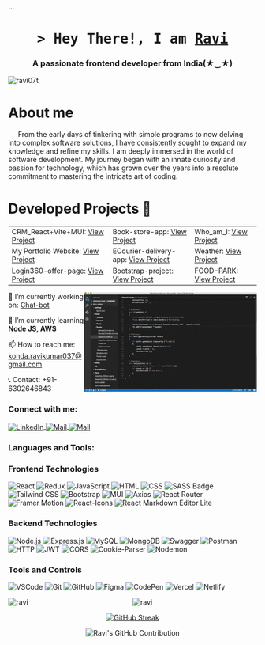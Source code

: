 ...<!-- <h1 align="center">Hi I am, Ravi</h1> -->
<h1 align="center">
        <samp>&gt; Hey There!, I am
                <b><a target="_blank" href="https://github.com/ravi07t">Ravi</a></b>
        </samp>
</h1>
<h3 align="center">A passionate frontend developer from India(★‿★)</h3>
<!--<p align="center"> <img src="https://readme-typing-svg.herokuapp.com?font=Fira+Code&duration=4000&pause=1000&color=151515&center=true&width=435&lines=Front-end++Developer;3%2B+years+of+coding+experience+;Talk+is+cheap.+Show+me+the+code." alt="Typing SVG" /></a>
</p>-->
<!-- Profile Views Counter -->
<p align="left">
  <img src="https://komarev.com/ghpvc/?username=ravi07t&label=Profile%20views&color=0e75b6&style=plastic" alt="ravi07t" />
</p>
<h1 align="left">About me</h1>
<p align="left">
  &nbsp;&nbsp;&nbsp;&nbsp;&nbsp;From the early days of tinkering with simple programs to now delving into complex software solutions, I have consistently sought to expand my knowledge and refine my skills. I am deeply immersed in the world of software development. My journey began with an innate curiosity and passion for technology, which has grown over the years into a resolute commitment to mastering the intricate art of coding.
</p>
<!--<details>
  <summary>*🧑‍💻Expand to Know about my Experience</summary>
  &nbsp;&nbsp;&nbsp;&nbsp;&nbsp;I am skilled Front-end Developer with over 3+ year of experience working on Restaurant(eazydiner)application, CRM (Customer Relationship Management) and PMS (Performance Management System) projects. I am good at using ReactJS, Redux, CSS, HTML, JavaScript, MUI, and Component Driven Development (CDD). I follow Agile methods and focus on writing clean, reusable code to build efficient and easy-to-maintain applications.
</details>-->

<h1 align="left">Developed Projects 🔭</h1>
<!-- <ul>
  <li>CRM_React+Vite+MUI: <a href="https://login360.info/login" target="_blank">View Project</a></li>
  <li>Book-store-app: <a href="https://ravi07t.github.io/Book-store-app/" target="_blank">View Project</a></li>
  <li>My Portfolio Website: <a href="https://ravi07t.github.io/Ravi-Portfolio/" target="_blank">View Project</a></li>
  <li>ECourier-delivery-app: <a href="https://ravi07t.github.io/Courier-delivery-app/" target="_blank">View Project</a></li>
  <li>Login360-offer-page: <a href="https://login360.org/" target="_blank">View Project</a></li>
  <li>Bootstrap-project: <a href="https://ravi07t.github.io/Bootstrap_project/" target="_blank">View Project</a></li>
  <li>Who_am_I: <a href="https://ravi07t.github.io/Who_am_I/">View Project</a></li>
</ul> -->

<table>
  <tr>
    <td>CRM_React+Vite+MUI: <a href="https://login360.info/login" target="_blank">View Project</a></td>
    <td>Book-store-app: <a href="https://ravi07t.github.io/Book-store-app/" target="_blank">View Project</a></td>
    <td>Who_am_I: <a href="https://ravi07t.github.io/Who_am_I/">View Project</a></td>
  </tr>
  <tr>
    <td>My Portfolio Website: <a href="https://ravi07t.github.io/Ravi-Portfolio/" target="_blank">View Project</a></td>
    <td>ECourier-delivery-app: <a href="https://ravi07t.github.io/Courier-delivery-app/" target="_blank">View Project</a></td>
    <td>Weather: <a href="https://majestic-paprenjak-da8135.netlify.app/">View Project</a></td>
  </tr>
  <tr>
    <td>Login360-offer-page: <a href="https://login360.org/" target="_blank">View Project</a></td>
    <td>Bootstrap-project: <a href="https://ravi07t.github.io/Bootstrap_project/" target="_blank">View Project</a></td>
    <td>FOOD-PARK: <a href="https://food-park-livid.vercel.app/">View Project</a></td>
  </tr>
</table>

<img align="right" width="350" src="/giphy.gif" alt="Coding gif" />
<p align="left">
  🔭 I’m currently working on: <a href="https://github.com/ravi07t/Chat-bot" target="_blank">Chat-bot</a>
</p>
<p align="left">
  🌱 I’m currently learning <strong>Node JS, AWS</strong>
</p>
<p align="left">
  📫 How to reach me: <a href="mailto:konda.ravikumar037@gmail.com">konda.ravikumar037@gmail.com</a>
</p>
<p align="left">
  📞 Contact: +91-6302646843
</p>

<h3 align="left">Connect with me:</h3>
<p align="left">
  <a href="https://www.linkedin.com/in/1437-ravi-kumar/" target="_blank">
    <img align="center" src="https://cdn.pixabay.com/photo/2017/08/22/11/56/linked-in-2668696_1280.png" alt="LinkedIn" height="50" width="50" />
  </a>
  <a href="https://mail.google.com/mail/u/0/#inbox" target="_blank">
    <img align="center" src="https://cdn.pixabay.com/photo/2016/01/10/22/52/letters-1132703_1280.png" alt="Mail" height="37" width="37" />
  </a>
  <a href="https://maps.app.goo.gl/tL5gsQZrRxTW6kR26" target="_blank">
    <img align="center" src="https://cdn.pixabay.com/photo/2016/01/10/22/23/location-1132648_1280.png" alt="Mail" height="37" width="37" />
  </a>
</p>

<h3 align="left">Languages and Tools:</h3>

### **Frontend Technologies**

<p align="left">
        
 ![React](https://img.shields.io/badge/react-%2320232a.svg?style=for-the-badge&logo=react&logoColor=%2361DAFB) 
 ![Redux](https://img.shields.io/badge/redux-%23764ABC.svg?style=for-the-badge&logo=redux&logoColor=white) 
 ![JavaScript](https://img.shields.io/badge/javascript-%23323330.svg?style=for-the-badge&logo=javascript&logoColor=%23F7DF1E) 
 ![HTML](https://img.shields.io/badge/HTML5-E34F26?style=for-the-badge&logo=html5&logoColor=white)
 ![CSS](https://img.shields.io/badge/CSS3-1572B6?style=for-the-badge&logo=css3&logoColor=white)
 ![SASS Badge](https://img.shields.io/badge/Sass-CC6699?style=for-the-badge&logo=sass&logoColor=white)
 ![Tailwind CSS](https://img.shields.io/badge/tailwindcss-%2338B2AC.svg?style=for-the-badge&logo=tailwind-css&logoColor=white) 
 ![Bootstrap](https://img.shields.io/badge/Bootstrap-7952B3?style=for-the-badge&logo=bootstrap&logoColor=white)
 ![MUI](https://img.shields.io/badge/MUI-007FFF?style=for-the-badge&logo=mui&logoColor=white)
 ![Axios](https://img.shields.io/badge/axios-%235A29E4.svg?style=for-the-badge) 
 ![React Router](https://img.shields.io/badge/React_Router-CA4245?style=for-the-badge&logo=react-router&logoColor=white)
 ![Framer Motion](https://img.shields.io/badge/framer%20motion-%23FF0080.svg?style=for-the-badge&logo=framer&logoColor=white) 
 ![React-Icons](https://img.shields.io/badge/react--icons-%2361DAFB.svg?style=for-the-badge) 
 ![React Markdown Editor Lite](https://img.shields.io/badge/react--markdown--editor--lite-%2320232a.svg?style=for-the-badge) 

</p>

### **Backend Technologies**

<p align="left">
        
 ![Node.js](https://img.shields.io/badge/node.js-%2343853D.svg?style=for-the-badge&logo=node.js&logoColor=white)
 ![Express.js](https://img.shields.io/badge/express.js-%23000000.svg?style=for-the-badge&logo=express&logoColor=white)
 ![MySQL](https://img.shields.io/badge/mysql-%2300f.svg?style=for-the-badge&logo=mysql&logoColor=white) 
 ![MongoDB](https://img.shields.io/badge/MongoDB-4EA94B?style=for-the-badge&logo=mongodb&logoColor=white)
 ![Swagger](https://img.shields.io/badge/Swagger-85EA2D?style=for-the-badge&logo=swagger&logoColor=black)
 ![Postman](https://img.shields.io/badge/postman-%23FF6C37.svg?style=for-the-badge&logo=postman&logoColor=white)
 ![HTTP](https://img.shields.io/badge/HTTP-007ACC?style=for-the-badge)
 ![JWT](https://img.shields.io/badge/jwt-%23FF5722.svg?style=for-the-badge)
 ![CORS](https://img.shields.io/badge/cors-%23007ACC.svg?style=for-the-badge)
 ![Cookie-Parser](https://img.shields.io/badge/cookie--parser-%23FF9800.svg?style=for-the-badge)
 ![Nodemon](https://img.shields.io/badge/nodemon-%237EBC59.svg?style=for-the-badge)

</p>

### **Tools and Controls**

<p align="left">
        
![VSCode](https://img.shields.io/badge/Visual_Studio-0078d7?style=for-the-badge&logo=visual%20studio&logoColor=white) 
![Git](https://img.shields.io/badge/Git-F05032?style=for-the-badge&logo=git&logoColor=white)
![GitHub](https://img.shields.io/badge/GitHub-181717?style=for-the-badge&logo=github&logoColor=white)
![Figma](https://img.shields.io/badge/figma-%23F24E1E.svg?style=for-the-badge&logo=figma&logoColor=white) 
![CodePen](https://img.shields.io/badge/CodePen-white?style=for-the-badge&logo=codepen&logoColor=black)
![Vercel](https://img.shields.io/badge/vercel-%23000000.svg?style=for-the-badge&logo=vercel&logoColor=white) 
![Netlify](https://img.shields.io/badge/netlify-%23000000.svg?style=for-the-badge&logo=netlify&logoColor=#00C7B7)

</p>

<!-- GitHub Stats -->
<p align="left">
  <img align="left" src="https://github-readme-stats.vercel.app/api/top-langs?username=ravi07t&show_icons=true&locale=en&layout=compact" alt="ravi" />
</p>
<p align="center">
  <img src="https://github-readme-stats.vercel.app/api?username=ravi07t&show_icons=true&locale=en" alt="ravi" />
</p>
<p align="center">
  <a href="https://git.io/streak-stats"><img src="https://github-readme-streak-stats.herokuapp.com?user=ravi07t&theme=whatsapp-light&exclude_days=Sun%2CMon%2CTue%2CWed%2CThu%2CFri%2CSat&background=45%2CE0EBB71D%2F8F4F23&border=CDCDCD" alt="GitHub Streak" /></a>
</p>
<p align="center">
        <img src="https://github-profile-summary-cards.vercel.app/api/cards/profile-details?username=ravi07t&theme=transparent" alt="Ravi's GitHub Contribution"/>
</p>
